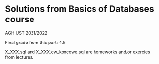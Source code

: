 # Solutions from Basics of Databases course
AGH UST 2021/2022

Final grade from this part: 4.5

X_XXX.sql and X_XXX.cw_koncowe.sql are homeworks and/or exercies from lectures.
